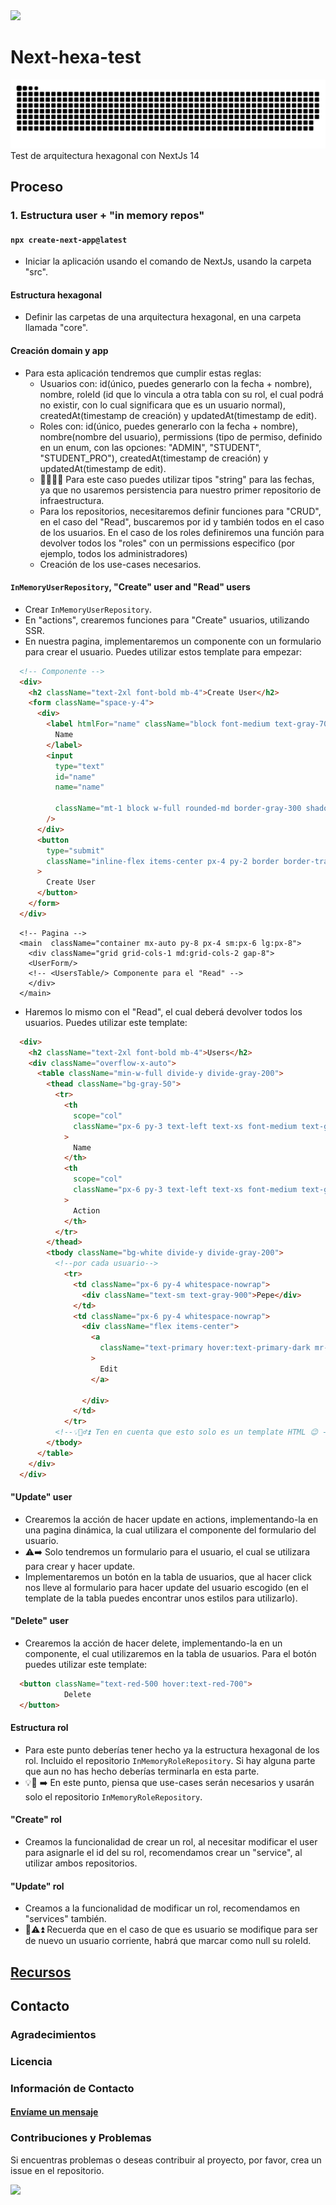 <img src="https://user-images.githubusercontent.com/73097560/115834477-dbab4500-a447-11eb-908a-139a6edaec5c.gif">

# Next-hexa-test
<a href="https://github.com/SKRTEEEEEE">
<div align="center">
  <img  src="https://github.com/SKRTEEEEEE/SKRTEEEEEE/blob/main/resources/img/grid-snake.svg"
       alt="snake" />
</div>
</a>
Test de arquitectura hexagonal con NextJs 14

## Proceso

### 1. Estructura user + "in memory repos"
#### `npx create-next-app@latest`
- Iniciar la aplicación usando el comando de NextJs, usando la carpeta "src".
#### Estructura hexagonal
- Definir las carpetas de una arquitectura hexagonal, en una carpeta llamada "core".
#### Creación domain y app
- Para esta aplicación tendremos que cumplir estas reglas:
  - Usuarios con: id(único, puedes generarlo con la fecha + nombre), nombre, roleId (id que lo vincula a otra tabla con su rol, el cual podrá no existir, con lo cual significara que es un usuario normal), createdAt(timestamp de creación) y updatedAt(timestamp de edit).
  - Roles con: id(único, puedes generarlo con la fecha + nombre), nombre(nombre del usuario), permissions (tipo de permiso, definido en un enum, con las opciones: "ADMIN", "STUDENT", "STUDENT_PRO"), createdAt(timestamp de creación) y updatedAt(timestamp de edit).
  - 🙋‍♂️💡⏫ Para este caso puedes utilizar tipos "string" para las fechas, ya que no usaremos persistencia para nuestro primer repositorio de infraestructura.
  - Para los repositorios, necesitaremos definir funciones para "CRUD", en el caso del "Read", buscaremos por id y también todos en el caso de los usuarios. En el caso de los roles definiremos una función para devolver todos los "roles" con un permissions especifico (por ejemplo, todos los administradores)
  - Creación de los use-cases necesarios.
#### `InMemoryUserRepository`, "Create" user and "Read" users
- Crear `InMemoryUserRepository`.
- En "actions", crearemos funciones para "Create" usuarios, utilizando SSR.
- En nuestra pagina, implementaremos un componente con un formulario para crear el usuario. Puedes utilizar estos template para empezar:
```html 
  <!-- Componente -->
  <div>
    <h2 className="text-2xl font-bold mb-4">Create User</h2>
    <form className="space-y-4">
      <div>
        <label htmlFor="name" className="block font-medium text-gray-700">
          Name
        </label>
        <input
          type="text"
          id="name"
          name="name"

          className="mt-1 block w-full rounded-md border-gray-300 shadow-sm focus:border-primary focus:ring-primary sm:text-sm"
        />
      </div>
      <button
        type="submit"
        className="inline-flex items-center px-4 py-2 border border-transparent text-sm font-medium rounded-md shadow-sm text-white bg-primary hover:bg-primary-dark focus:outline-none focus:ring-2 focus:ring-offset-2 focus:ring-primary"
      >
        Create User
      </button>
    </form>
  </div>
```
```tsx
  <!-- Pagina -->
  <main  className="container mx-auto py-8 px-4 sm:px-6 lg:px-8">
    <div className="grid grid-cols-1 md:grid-cols-2 gap-8">
    <UserForm/>
    <!-- <UsersTable/> Componente para el "Read" -->
    </div>
  </main>
```

- Haremos lo mismo con el "Read", el cual deberá devolver todos los usuarios. Puedes utilizar este template:

```html
  <div>
    <h2 className="text-2xl font-bold mb-4">Users</h2>
    <div className="overflow-x-auto">
      <table className="min-w-full divide-y divide-gray-200">
        <thead className="bg-gray-50">
          <tr>
            <th
              scope="col"
              className="px-6 py-3 text-left text-xs font-medium text-gray-500 uppercase tracking-wider"
            >
              Name
            </th>
            <th
              scope="col"
              className="px-6 py-3 text-left text-xs font-medium text-gray-500 uppercase tracking-wider"
            >
              Action
            </th>
          </tr>
        </thead>
        <tbody className="bg-white divide-y divide-gray-200">
          <!--por cada usuario-->
            <tr>
              <td className="px-6 py-4 whitespace-nowrap">
                <div className="text-sm text-gray-900">Pepe</div>
              </td>
              <td className="px-6 py-4 whitespace-nowrap">
                <div className="flex items-center">
                  <a
                    className="text-primary hover:text-primary-dark mr-4"
                  >
                    Edit
                  </a>
                  
                </div>
              </td>
            </tr>
          <!--💡🙋‍♂️⏫ Ten en cuenta que esto solo es un template HTML 😉 -->
        </tbody>
      </table> 
    </div>
  </div>
```
#### "Update" user
- Crearemos la acción de hacer update en actions, implementando-la en una pagina dinámica, la cual utilizara el componente del formulario del usuario.
- ⚠️➡️ Solo tendremos un formulario para el usuario, el cual se utilizara para crear y hacer update.
- Implementaremos un botón en la tabla de usuarios, que al hacer click nos lleve al formulario para hacer update del usuario escogido (en el template de la tabla puedes encontrar unos estilos para utilizarlo).
#### "Delete" user
- Crearemos la acción de hacer delete, implementando-la en un componente, el cual utilizaremos en la tabla de usuarios. Para el botón puedes utilizar este template:
```html
  <button className="text-red-500 hover:text-red-700">
            Delete
  </button>
```
#### Estructura rol
- Para este punto deberías tener hecho ya la estructura hexagonal de los rol. Incluido el repositorio `InMemoryRoleRepository`. Si hay alguna parte que aun no has hecho deberías terminarla en esta parte.
- 💡🧠 ➡️ En este punto, piensa que use-cases serán necesarios y usarán solo el repositorio `InMemoryRoleRepository`.
#### "Create" rol
- Creamos la funcionalidad de crear un rol, al necesitar modificar el user para asignarle el id del su rol, recomendamos crear un "service", al utilizar ambos repositorios.
#### "Update" rol
- Creamos a la funcionalidad de modificar un rol, recomendamos en "services" también.
- 🧠⚠️⏫ Recuerda que en el caso de que es usuario se modifique para ser de nuevo un usuario corriente, habrá que marcar como null su roleId.



## [Recursos](https://github.com/SKRTEEEEEE/markdowns)

## Contacto

### Agradecimientos

### Licencia

### Información de Contacto

#### [Envíame un mensaje](mailto:adanreh.m@gmail.com)

### Contribuciones y Problemas

Si encuentras problemas o deseas contribuir al proyecto, por favor, crea un issue en el repositorio.

<img src="https://user-images.githubusercontent.com/73097560/115834477-dbab4500-a447-11eb-908a-139a6edaec5c.gif">
